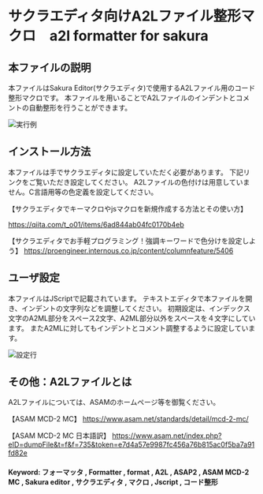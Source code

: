 # サクラエディタ向けA2Lファイル整形マクロ　a2l formatter for sakura
## 本ファイルの説明
本ファイルはSakura Editor(サクラエディタ)で使用するA2Lファイル用のコード整形マクロです。
本ファイルを用いることでA2Lファイルのインデントとコメントの自動整形を行うことができます。

![実行例](http://toowaki.web.fc2.com/picture/a2l_formatter_for_sakura.png "")

## インストール方法
本ファイルは手でサクラエディタに設定していただく必要があります。
下記リンクをご覧いただき設定してください。
A2Lファイルの色付けは用意していません。C言語用等の色定義を設定してください。

【サクラエディタでキーマクロやjsマクロを新規作成する方法とその使い方】

 https://qiita.com/t_o01/items/6ad844ab04fc0170b4eb

【サクラエディタでお手軽プログラミング！強調キーワードで色分けを設定しよう】
 https://proengineer.internous.co.jp/content/columnfeature/5406

## ユーザ設定
本ファイルはJScriptで記載されています。
テキストエディタで本ファイルを開き、インデントの文字列などを調整してください。
初期設定は、インデックス文字のA2ML部分をスペース2文字、A2ML部分以外をスペースを４文字にしています。
またA2MLに対してもインデントとコメント調整するように設定しています。

![設定行](http://toowaki.web.fc2.com/picture/a2l_formatter_for_sakura_2.png "")

## その他：A2Lファイルとは
A2Lファイルについては、ASAMのホームページ等を御覧ください。　

【ASAM MCD-2 MC】
 https://www.asam.net/standards/detail/mcd-2-mc/

【ASAM MCD-2 MC 日本語訳】
 https://www.asam.net/index.php?eID=dumpFile&t=f&f=735&token=e7d4a57e9987fc456a76b815ac0f5ba7a91fd82e

#### Keyword: フォーマッタ , Formatter , format , A2L , ASAP2 , ASAM MCD-2 MC , Sakura editor , サクラエディタ , マクロ , Jscript , コード整形
